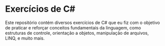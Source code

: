 # Exercícios de C#

Este repositório contém diversos exercícios de C# que eu fiz com o objetivo de praticar e reforçar conceitos fundamentais da linguagem, como estruturas de controle, orientação a objetos, manipulação de arquivos, LINQ, e muito mais.
